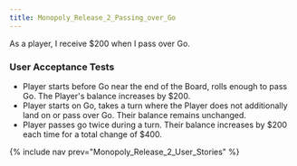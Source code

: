 ```yaml
---
title: Monopoly_Release_2_Passing_over_Go
---
```

As a player, I receive $200 when I pass over Go.

### User Acceptance Tests
* Player starts before Go near the end of the Board, rolls enough to pass Go. The Player's balance increases by $200.
* Player starts on Go, takes a turn where the Player does not additionally land on or pass over Go. Their balance remains unchanged.
* Player passes go twice during a turn. Their balance increases by $200 each time for a total change of $400.

{% include nav prev="Monopoly_Release_2_User_Stories" %}